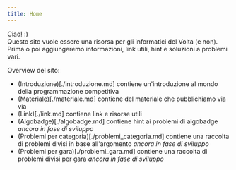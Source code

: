 ```yaml
---
title: Home
---
```


Ciao! :)    
Questo sito vuole essere una risorsa per gli informatici del Volta (e non). Prima o poi aggiungeremo informazioni, link utili, hint e soluzioni a problemi vari.

Overview del sito:
- (Introduzione)[./introduzione.md] contiene un'introduzione al mondo della programmazione competitiva
- (Materiale)[./materiale.md] contiene del materiale che pubblichiamo via via
- (Link)[./link.md] contiene link e risorse utili
- (Algobadge)[./algobadge.md] contiene hint ai problemi di algobadge *ancora in fase di sviluppo*
- (Problemi per categoria)[./problemi_categoria.md] contiene una raccolta di problemi divisi in base all'argomento *ancora in fase di sviluppo*
- (Problemi per gara)[./problemi_gara.md] contiene una raccolta di problemi divisi per gara *ancora in fase di sviluppo*
